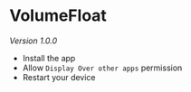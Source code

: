 # VolumeFloat
*Version 1.0.0*

* Install the app
* Allow `Display Over other apps` permission
* Restart your device
